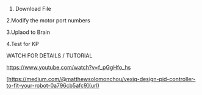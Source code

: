 1. Download File
   
2.Modify the motor port numbers
   
3.Uplaod to Brain

4.Test for KP

WATCH FOR DETAILS / TUTORIAL

https://www.youtube.com/watch?v=f_pGgHfo_hs


[https://medium.com/@matthewsolomonchou/vexiq-design-pid-controller-to-fit-your-robot-0a796cb5afc9](url)
